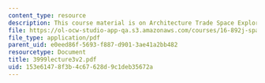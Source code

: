 ```yaml
---
content_type: resource
description: This course material is on Architecture Trade Space Exploration.
file: https://ol-ocw-studio-app-qa.s3.amazonaws.com/courses/16-892j-space-system-architecture-and-design-fall-2004/153e61478f3b4c67628d9c1deb35672a_3999lecture3v2.pdf
file_type: application/pdf
parent_uid: e0eed86f-5693-f887-d901-3ae41a2bb482
resourcetype: Document
title: 3999lecture3v2.pdf
uid: 153e6147-8f3b-4c67-628d-9c1deb35672a
---
```

